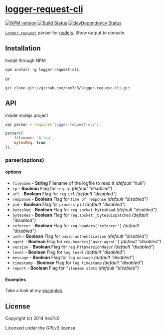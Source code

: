 # [logger-request-cli](https://github.com/hex7c0/logger-request-cli)
[![NPM version](https://badge.fury.io/js/logger-request-cli.svg)](http://badge.fury.io/js/logger-request-cli)
[![Build Status](https://travis-ci.org/hex7c0/logger-request-cli.svg?branch=master)](https://travis-ci.org/hex7c0/logger-request-cli)
[![devDependency Status](https://david-dm.org/hex7c0/logger-request-cli/dev-status.svg)](https://david-dm.org/hex7c0/logger-request-cli#info=devDependencies)

[`Logger request`](https://github.com/hex7c0/logger-request) parser for [nodejs](http://nodejs.org/).
Show output to console.

## Installation

Install through NPM

```
npm install -g logger-request-cli
```
or
```
git clone git://github.com/hex7c0/logger-request-cli.git
```

## API

inside nodejs project
```js
var parser = require('logger-request-cli');

parser({
    filename: 'A.log',
    bytesReq: true
});
```

### parser(options)

#### options

 - `filename` - **String** Filename of the logfile to read it *(default "null")*
 - `ip` - **Boolean** Flag for `req.ip` *(default "disabled")*
 - `url` - **Boolean** Flag for `req.url` *(default "disabled")*
 - `response` - **Boolean** Flag for `time of response` *(default "disabled")*
 - `pid` - **Boolean** Flag for `process.pid` *(default "disabled")*
 - `bytesReq` - **Boolean** Flag for `req.socket.bytesRead` *(default "disabled")*
 - `bytesRes` - **Boolean** Flag for `req.socket._bytesDispatched` *(default "disabled")*
 - `referrer` - **Boolean** Flag for `req.headers['referrer']` *(default "disabled")*
 - `auth` - **Boolean** Flag for `basic-authentication` *(default "disabled")*
 - `agent` - **Boolean** Flag for `req.headers['user-agent']` *(default "disabled")*
 - `version` - **Boolean** Flag for `req.httpVersionMajor` *(default "disabled")*
 - `level` - **Boolean** Flag for `log level` *(default "disabled")*
 - `message` - **Boolean** Flag for `log message` *(default "disabled")*
 - `timestamp` - **Boolean** Flag for `log timestamp` *(default "disabled")*
 - `report` - **Boolean** Flag for `filename stats` *(default "disabled")*

#### Examples

Take a look at my [examples](https://github.com/hex7c0/logger-request-cli/tree/master/examples)

## License
Copyright (c) 2014 hex7c0

Licensed under the GPLv3 license
